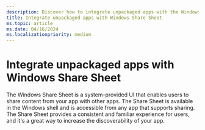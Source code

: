 ```yaml
---
description: Discover how to integrate unpackaged apps with the Windows Share Sheet.
title: Integrate unpackaged apps with Windows Share Sheet
ms.topic: article
ms.date: 04/16/2024
ms.localizationpriority: medium
---
```


# Integrate unpackaged apps with Windows Share Sheet

The Windows Share Sheet is a system-provided UI that enables users to share content from your app with other apps. The Share Sheet is available in the Windows shell and is accessible from any app that supports sharing. The Share Sheet provides a consistent and familiar experience for users, and it's a great way to increase the discoverability of your app.
